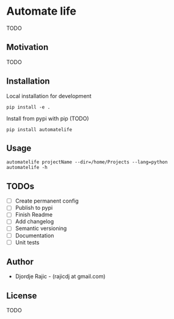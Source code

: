 # Automate life

TODO

## Motivation
TODO

## Installation
Local installation for development

```shell script
pip install -e .
```
Install from pypi with pip (TODO)

```shell script
pip install automatelife
```

## Usage
```shell script
automatelife projectName --dir=/home/Projects --lang=python
automatelife -h
```

## TODOs

* [ ] Create permanent config
* [ ] Publish to pypi
* [ ] Finish Readme
* [ ] Add changelog
* [ ] Semantic versioning
* [ ] Documentation
* [ ] Unit tests

## Author

* Djordje Rajic - (rajicdj at gmail.com)

## License
TODO
